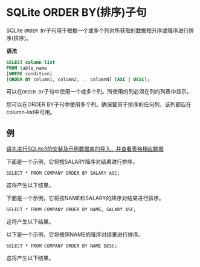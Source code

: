 # SQLite ORDER BY(排序)子句 			

SQLite `ORDER BY`子句用于根据一个或多个列对所获取的数据按升序或降序进行排序(排序)。

**语法**

```sql
SELECT column-list   
FROM table_name   
[WHERE condition]   
[ORDER BY column1, column2, .. columnN] [ASC | DESC];
```

可以在`ORDER BY`子句中使用一个或多个列。所使用的列必须在列的列表中显示。

您可以在ORDER BY子句中使用多个列。确保要用于排序的任何列，该列都应在column-list中可用。

## 例

[请先进行SQLite3的安装及示例数据库的导入，并查看表格相应数据](/sqlite/setup.html)

下面是一个示例，它将按SALARY降序对结果进行排序。

```
SELECT * FROM COMPANY ORDER BY SALARY ASC;
```

这将产生以下结果。

下面是一个示例，它将按NAME和SALARY的降序对结果进行排序。

```
SELECT * FROM COMPANY ORDER BY NAME, SALARY ASC;
```

这将产生以下结果。

以下是一个示例，它将按照NAME的降序对结果进行排序。

```
SELECT * FROM COMPANY ORDER BY NAME DESC;
```

这将产生以下结果。